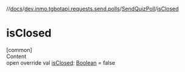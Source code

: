 //[docs](../../../index.md)/[dev.inmo.tgbotapi.requests.send.polls](../index.md)/[SendQuizPoll](index.md)/[isClosed](is-closed.md)



# isClosed  
[common]  
Content  
open override val [isClosed](is-closed.md): [Boolean](https://kotlinlang.org/api/latest/jvm/stdlib/kotlin/-boolean/index.html) = false  




